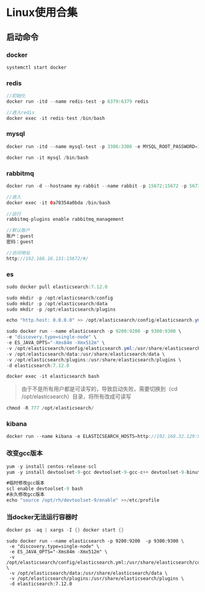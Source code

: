 # Linux使用合集

## 启动命令

### docker

```java
systemctl start docker
```

### redis

```java
//初始化
docker run -itd --name redis-test -p 6379:6379 redis
```

```java
//进入redis
docker exec -it redis-test /bin/bash
```

### mysql

```java
docker run -itd --name mysql-test -p 3306:3306 -e MYSQL_ROOT_PASSWORD=123456 mysql
```

```java
docker run -it mysql /bin/bash
```

### rabbitmq

```java
docker run -d --hostname my-rabbit --name rabbit -p 15672:15672 -p 5673:5672 rabbitmq
```

```java
//进入
docker exec -it 0a70354a0bda /bin/bash
```

```java
//运行
rabbitmq-plugins enable rabbitmq_management
```

```java
//默认账户
账户：guest
密码：guest
```

```java
//访问地址
http://192.168.16.131:15672/#/
```

### es

```java
sudo docker pull elasticsearch:7.12.0
```

```java
sudo mkdir -p /opt/elasticsearch/config
sudo mkdir -p /opt/elasticsearch/data
sudo mkdir -p /opt/elasticsearch/plugins
```

```java
echo "http.host: 0.0.0.0" >> /opt/elasticsearch/config/elasticsearch.yml
```

```java
sudo docker run --name elasticsearch -p 9200:9200 -p 9300:9300 \
-e "discovery.type=single-node" \
-e ES_JAVA_OPTS="-Xms84m -Xmx512m" \
-v /opt/elasticsearch/config/elasticsearch.yml:/usr/share/elasticsearch/config/elasticsearch.yml \
-v /opt/elasticsearch/data:/usr/share/elasticsearch/data \
-v /opt/elasticsearch/plugins:/usr/share/elasticsearch/plugins \
-d elasticsearch:7.12.0
```

```java
docker exec -it elasticsearch bash
```

> 由于不是所有用户都是可读写的，导致启动失败，需要切换到（cd /opt/elasticsearch）目录，将所有改成可读写

```java
chmod -R 777 /opt/elasticsearch/
```

### kibana

```java
docker run --name kibana -e ELASTICSEARCH_HOSTS=http://192.168.32.129:9200 -p 5601:5601 -d kibana:7.6.2
```

### 改变gcc版本

```java
yum -y install centos-release-scl
yum -y install devtoolset-9-gcc devtoolset-9-gcc-c++ devtoolset-9-binutils

#临时修改gcc版本
scl enable devtoolset-9 bash
#永久修改gcc版本
echo "source /opt/rh/devtoolset-9/enable" >>/etc/profile
```

### 当docker无法运行容器时

```java
docker ps -aq | xargs -I {} docker start {}
```

```
sudo docker run --name elasticsearch -p 9200:9200  -p 9300:9300 \
 -e "discovery.type=single-node" \
 -e ES_JAVA_OPTS="-Xms84m -Xmx512m" \
 -v /opt/elasticsearch/config/elasticsearch.yml:/usr/share/elasticsearch/config/elasticsearch.yml \
 -v /opt/elasticsearch/data:/usr/share/elasticsearch/data \
 -v /opt/elasticsearch/plugins:/usr/share/elasticsearch/plugins \
 -d elasticsearch:7.12.0
```
